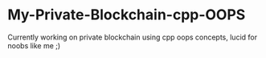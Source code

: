 # My-Private-Blockchain-cpp-OOPS
Currently working on private blockchain using cpp oops concepts, lucid for noobs like me ;)
